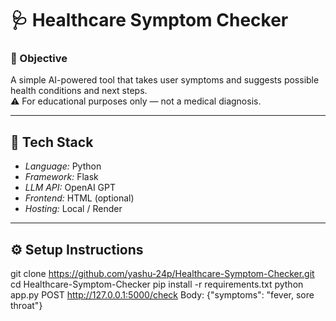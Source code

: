 # 🩺 Healthcare Symptom Checker

### 🎯 Objective
A simple AI-powered tool that takes user symptoms and suggests possible health conditions and next steps.  
⚠️ For educational purposes only — not a medical diagnosis.

---

## 🧰 Tech Stack
- *Language:* Python
- *Framework:* Flask
- *LLM API:* OpenAI GPT
- *Frontend:* HTML (optional)
- *Hosting:* Local / Render

---

## ⚙️ Setup Instructions


   git clone https://github.com/yashu-24p/Healthcare-Symptom-Checker.git
   cd Healthcare-Symptom-Checker
pip install -r requirements.txt
python app.py
POST http://127.0.0.1:5000/check
Body: {"symptoms": "fever, sore throat"}